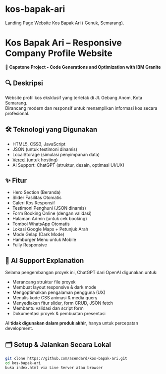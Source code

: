 # kos-bapak-ari
Landing Page Website Kos Bapak Ari ( Genuk, Semarang).

# Kos Bapak Ari – Responsive Company Profile Website

🚀 **Capstone Project - Code Generations and Optimization with IBM Granite**

## 🔍 Deskripsi

Website profil kos eksklusif yang terletak di Jl. Gebang Anom, Kota Semarang.  
Dirancang modern dan responsif untuk menampilkan informasi kos secara profesional.

## 🛠️ Teknologi yang Digunakan

- HTML5, CSS3, JavaScript
- JSON (untuk testimoni dinamis)
- LocalStorage (simulasi penyimpanan data)
- [Vercel](https://vercel.com/) (untuk hosting)
- AI Support: ChatGPT (struktur, desain, optimasi UI/UX)

## ✨ Fitur

- Hero Section (Beranda)
- Slider Fasilitas Otomatis
- Galeri Kos Responsif
- Testimoni Penghuni (JSON dinamis)
- Form Booking Online (dengan validasi)
- Halaman Admin (untuk cek booking)
- Tombol WhatsApp Otomatis
- Lokasi Google Maps + Petunjuk Arah
- Mode Gelap (Dark Mode)
- Hamburger Menu untuk Mobile
- Fully Responsive

## 🧠 AI Support Explanation

Selama pengembangan proyek ini, ChatGPT dari OpenAI digunakan untuk:

- Merancang struktur file proyek
- Membuat layout responsive & dark mode
- Mengoptimalkan pengalaman pengguna (UX)
- Menulis kode CSS animasi & media query
- Menyediakan fitur slider, form CRUD, JSON fetch
- Membantu validasi dan script form
- Dokumentasi proyek & pembuatan presentasi

AI **tidak digunakan dalam produk akhir**, hanya untuk percepatan development.

## 🗂️ Setup & Jalankan Secara Lokal

```bash
git clone https://github.com/asendard/kos-bapak-ari.git
cd kos-bapak-ari
buka index.html via Live Server atau browser
